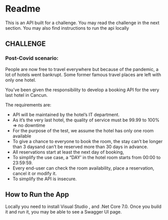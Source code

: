 # Readme

This is an API built for a challenge. You may read the challenge in the next section. You may also find instructions to run the api locally

## CHALLENGE

### Post-Covid scenario:

People are now free to travel everywhere but because of the pandemic, a lot of hotels went bankrupt. Some former famous travel places are left with only one hotel.

You’ve been given the responsibility to develop a booking API for the very last hotel in Cancun.

The requirements are:

- API will be maintained by the hotel’s IT department.
- As it’s the very last hotel, the quality of service must be 99.99 to 100% => no downtime
- For the purpose of the test, we assume the hotel has only one room available
- To give a chance to everyone to book the room, the stay can’t be longer than 3 daysand can’t be reserved more than 30 days in advance.
- All reservations start at least the next day of booking,
- To simplify the use case, a “DAY’ in the hotel room starts from 00:00 to 23:59:59.
- Every end-user can check the room availability, place a reservation, cancel it or modify it.
- To simplify the API is insecure.

## How to Run the App

Locally you need to install Visual Studio , and .Net Core 7.0. 
Once you build it and run it, you may be able to see a Swagger UI page. 
